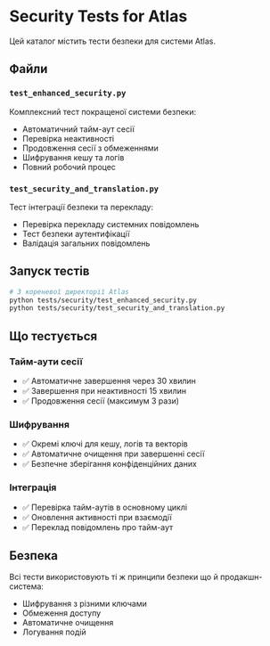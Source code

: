 # Security Tests for Atlas

Цей каталог містить тести безпеки для системи Atlas.

## Файли

### `test_enhanced_security.py`
Комплексний тест покращеної системи безпеки:
- Автоматичний тайм-аут сесії
- Перевірка неактивності  
- Продовження сесії з обмеженнями
- Шифрування кешу та логів
- Повний робочий процес

### `test_security_and_translation.py`
Тест інтеграції безпеки та перекладу:
- Перевірка перекладу системних повідомлень
- Тест безпеки аутентифікації
- Валідація загальних повідомлень

## Запуск тестів

```bash
# З кореневої директорії Atlas
python tests/security/test_enhanced_security.py
python tests/security/test_security_and_translation.py
```

## Що тестується

### Тайм-аути сесії
- ✅ Автоматичне завершення через 30 хвилин
- ✅ Завершення при неактивності 15 хвилин
- ✅ Продовження сесії (максимум 3 рази)

### Шифрування
- ✅ Окремі ключі для кешу, логів та векторів
- ✅ Автоматичне очищення при завершенні сесії
- ✅ Безпечне зберігання конфіденційних даних

### Інтеграція
- ✅ Перевірка тайм-аутів в основному циклі
- ✅ Оновлення активності при взаємодії
- ✅ Переклад повідомлень про тайм-аут

## Безпека

Всі тести використовують ті ж принципи безпеки що й продакшн-система:
- Шифрування з різними ключами
- Обмеження доступу
- Автоматичне очищення
- Логування подій
